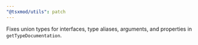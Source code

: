 ```yaml
---
"@tsxmod/utils": patch
---
```


Fixes union types for interfaces, type aliases, arguments, and properties in `getTypeDocumentation`.
